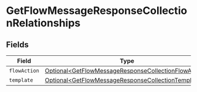 # GetFlowMessageResponseCollectionRelationships


## Fields

| Field                                                                                                                          | Type                                                                                                                           | Required                                                                                                                       | Description                                                                                                                    |
| ------------------------------------------------------------------------------------------------------------------------------ | ------------------------------------------------------------------------------------------------------------------------------ | ------------------------------------------------------------------------------------------------------------------------------ | ------------------------------------------------------------------------------------------------------------------------------ |
| `flowAction`                                                                                                                   | [Optional\<GetFlowMessageResponseCollectionFlowAction>](../../models/components/GetFlowMessageResponseCollectionFlowAction.md) | :heavy_minus_sign:                                                                                                             | N/A                                                                                                                            |
| `template`                                                                                                                     | [Optional\<GetFlowMessageResponseCollectionTemplate>](../../models/components/GetFlowMessageResponseCollectionTemplate.md)     | :heavy_minus_sign:                                                                                                             | N/A                                                                                                                            |